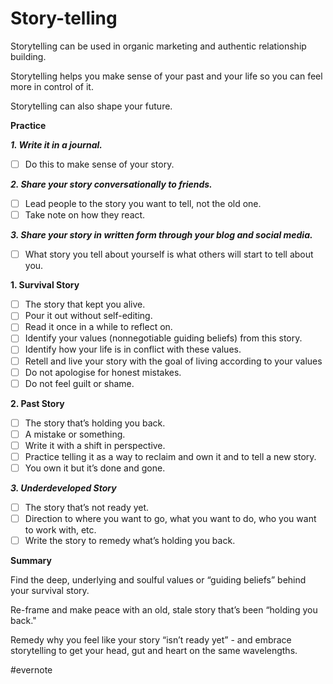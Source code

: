 # Story-telling

Storytelling can be used in organic marketing and authentic relationship building.

Storytelling helps you make sense of your past and your life so you can feel more in control of it.

Storytelling can also shape your future.

**Practice**

***1. Write it in a journal.***

- [ ] Do this to make sense of your story.

***2. Share your story conversationally to friends.***

- [ ] Lead people to the story you want to tell, not the old one.
- [ ] Take note on how they react.

***3. Share your story in written form through your blog and social media.***

- [ ] What story you tell about yourself is what others will start to tell about you.

**1. Survival Story**

- [ ] The story that kept you alive.
- [ ] Pour it out without self-editing.
- [ ] Read it once in a while to reflect on.
- [ ] Identify your values (nonnegotiable guiding beliefs) from this story.
- [ ] Identify how your life is in conflict with these values.
- [ ] Retell and live your story with the goal of living according to your values
- [ ] Do not apologise for honest mistakes.
- [ ] Do not feel guilt or shame.

**2. Past Story**

- [ ] The story that’s holding you back.
- [ ] A mistake or something.
- [ ] Write it with a shift in perspective.
- [ ] Practice telling it as a way to reclaim and own it and to tell a new story.
- [ ] You own it but it’s done and gone.

***3. Underdeveloped Story***

- [ ] The story that’s not ready yet.
- [ ] Direction to where you want to go, what you want to do, who you want to work with, etc.
- [ ] Write the story to remedy what’s holding you back.

**Summary**

Find the deep, underlying and soulful values or “guiding beliefs” behind your survival story.

Re-frame and make peace with an old, stale story that’s been “holding you back."

Remedy why you feel like your story “isn’t ready yet” - and embrace storytelling to get your head, gut and heart on the same wavelengths.

\#evernote

